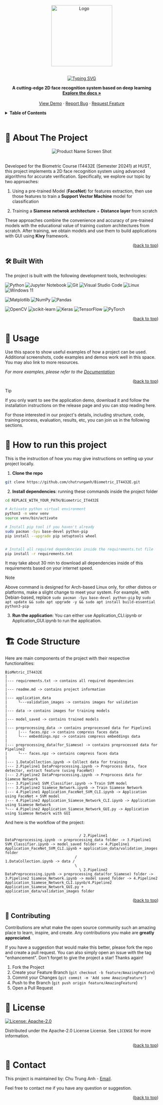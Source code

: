 
<a id="readme-top"></a>


<!-- PROJECT SHIELDS, for these shield-url, view shields.io for more options -->
<!-- [![MIT License][license-shield]][license-url] -->
<!-- [![LinkedIn][linkedin-shield]][linkedin-url] -->


<!-- PROJECT LOGO -->
<br />
<div align="center">
    <img src="assets/images/appIcon.png" alt="Logo" width="200" height="200">
</div>

<br />

<div align="center">

[![Typing SVG](https://readme-typing-svg.herokuapp.com?font=Fira+Code&weight=700&size=30&pause=1000&color=36D253&center=true&width=440&lines=VerifyMe)](https://git.io/typing-svg)

</div>

<div>

  <p align="center">
    <b>A cutting-edge 2D face recognition system based on deep learning</b>
    <br />
    <a href="https://github.com/othneildrew/Best-README-Template"><strong>Explore the docs »</strong></a>
    <br />
    <br />
    <a href="https://github.com/othneildrew/Best-README-Template">View Demo</a>
    ·
    <a href="https://github.com/othneildrew/Best-README-Template/issues/new?labels=bug&template=bug-report---.md">Report Bug</a>
    ·
    <a href="https://github.com/othneildrew/Best-README-Template/issues/new?labels=enhancement&template=feature-request---.md">Request Feature</a>
  </p>
</div>



<!-- TABLE OF CONTENTS -->
<details>
  <summary><b>Table of Contents</b></summary>
  <ol>
    <li>
      <a href="#about-the-project">About The Project</a>
      <ul>
        <li><a href="#built-with">Built With</a></li>
      </ul>
    </li>
    <li>
      <a href="#getting-started">Getting Started</a>
      <ul>
        <li><a href="#prerequisites">Prerequisites</a></li>
        <li><a href="#installation">Installation</a></li>
      </ul>
    </li>
    <li><a href="#usage">Usage</a></li>
    <li><a href="#roadmap">Roadmap</a></li>
    <li><a href="#contributing">Contributing</a></li>
    <li><a href="#license">License</a></li>
    <li><a href="#contact">Contact</a></li>
    <li><a href="#acknowledgments">Acknowledgments</a></li>
  </ol>
</details>


<br />



<!-- ABOUT THE PROJECT -->
# 📝 About The Project 

<div align="center">
    <img src="assets/images/demoUI.png" alt="Product Name Screen Shot">
</div>

<br />


Developed for the Biometric Course IT4432E (Semester 20241) at HUST, this project implements a 2D face recognition system using advanced algorithms for accurate verification. Specifically, we explore our topic by two approaches:

1. Using a pre-trained Model (**FaceNet**) for features extraction, then use those features to train a **Support Vector Machine** model for classification

2. Training a **Siamese netwrok architecture**  + **Distance layer** from scratch

These approaches combine the convenience and accuracy of pre-trained models with the educational value of 
training custom architectures from scratch. After training, we obtain models and use them to build applications with GUI using **Kivy** framework.
<p align="right">(<a href="#readme-top">back to top</a>)</p>


## 🛠️ Built With

The project is built with the following development tools, technologies:

![Python](https://img.shields.io/badge/python-3670A0?style=for-the-badge&logo=python&logoColor=ffdd54)
![Jupyter Notebook](https://img.shields.io/badge/jupyter-%23FA0F00.svg?style=for-the-badge&logo=jupyter&logoColor=white)
![Git](https://img.shields.io/badge/git-%23F05033.svg?style=for-the-badge&logo=git&logoColor=white)
![Visual Studio Code](https://img.shields.io/badge/Visual%20Studio%20Code-0078d7.svg?style=for-the-badge&logo=visual-studio-code&logoColor=white)
![Linux](https://img.shields.io/badge/Linux-FCC624?style=for-the-badge&logo=linux&logoColor=black)
![Windows 11](https://img.shields.io/badge/Windows%2011-%230079d5.svg?style=for-the-badge&logo=Windows%2011&logoColor=white)


![Matplotlib](https://img.shields.io/badge/Matplotlib-%23ffffff.svg?style=for-the-badge&logo=Matplotlib&logoColor=black)
![NumPy](https://img.shields.io/badge/numpy-%23013243.svg?style=for-the-badge&logo=numpy&logoColor=white)
![Pandas](https://img.shields.io/badge/pandas-%23150458.svg?style=for-the-badge&logo=pandas&logoColor=white)

![OpenCV](https://img.shields.io/badge/opencv-%23white.svg?style=for-the-badge&logo=opencv&logoColor=white)
![scikit-learn](https://img.shields.io/badge/scikit--learn-%23F7931E.svg?style=for-the-badge&logo=scikit-learn&logoColor=white)
![Keras](https://img.shields.io/badge/Keras-%23D00000.svg?style=for-the-badge&logo=Keras&logoColor=white)
![TensorFlow](https://img.shields.io/badge/TensorFlow-%23FF6F00.svg?style=for-the-badge&logo=TensorFlow&logoColor=white)
![PyTorch](https://img.shields.io/badge/PyTorch-%23EE4C2C.svg?style=for-the-badge&logo=PyTorch&logoColor=white)




<p align="right">(<a href="#readme-top">back to top</a>)</p>


<!-- USAGE EXAMPLES -->
# 📖 Usage

Use this space to show useful examples of how a project can be used. Additional screenshots, code examples and demos work well in this space. You may also link to more resources.

_For more examples, please refer to the [Documentation](https://example.com)_

<p align="right">(<a href="#readme-top">back to top</a>)</p>



> [!TIP]
> If you only want to see the application demo, download it and follow the installation instructions on the release page and you can stop reading here.

For those interested in our project's details, including structure, code, training process, evaluation, results, etc, you can join us in the following sections.




<!-- GETTING STARTED -->
# 🚀 How to run this project

This is the instruction of how you may give instructions on setting up your project locally.

1. **Clone the repo**
```bash
git clone https://github.com/chutrunganh/Biometric_IT4432E.git
```

2. **Install dependencies**: running these commands inside the project folder

```bash
cd REPLACE_WITH_YOUR_PATH/Biometric_IT4432E

# Activate python virtual environment
python3 -m venv venv
source venv/bin/activate

# Install pip tool if you haven't already
sudo pacman -Syu base-devel python-pip
pip install --upgrade pip setuptools wheel


# Install all required dependencies inside the requirements.txt file
pip install -r requirements.txt
```

It may take about 30 min to download all dependencies inside  of this requirements based on your internet speed.


> [!NOTE]  
> Above command is designed for Arch-based Linux only, for other distros or platforms, make a slight change to meet your system. For example, with Debian-based, replace `sudo pacman -Syu base-devel python-pip` by `sudo apt update && sudo apt upgrade -y && sudo apt install build-essential python3-pip`



3. **Run the application**: 
You can either use Application_CLI.ipynb or Application_GUI.ipynb to run the application.


# 🏗️ Code Structure 

Here are main components of the project with their respective functionalities:

```plain text
BioMetric_IT4432E
|
|--- requirements.txt -> contains all required dependencies
|
|--- readme.md -> contains project information
|
|--- application_data
|     └---validation_images -> contains images for validation
|      
|--- data -> contains images for training models
|
|--- model_saved -> contains trained models
|
|--- preprocessing_data -> contains preprocessed data for Pipeline1
|     |--- faces.npz -> contains compress faces data
|     └--- embeddings.npz -> contains compress embeddings data
|
|--- preprocessing_data(for_Siamese) -> contains preprocessed data for Pipeline2
|     └--- faces.npz -> contains compress faces data
|
|--- 1.DataCollection.ipynb -> Collect data for training
|--- 2.Pipeline1 DataPreprocessing.ipynb -> Preprocess data, face detector, extract feature (using FaceNet)
|--- 2.Pipeline2 DataPreprocessing.ipynb -> Preprocess data for Siamese Network
|--- 3.Pipeline1 SVM_Classifier.ipynb -> Train SVM model
|--- 3.Pipeline2 Siamese_Network.ipynb -> Train Siamese Network
|--- 4.Pipeline1 Application_FaceNet_SVM_CLI.ipynb -> Application using FaceNet + SVM model
|--- 4.Pipeline2 Application_Siamese_Network_CLI.ipynb -> Application using Siamese Network
└--- 4.Pipeline2 Application_Siamese_Network_GUI.py -> Application using Siamese Network with GUI

```

And here is the workflow of the project:

```plain text

                                  / 2.Pipeline1 DataPreprocessing.ipynb -> preprocessing_data folder -> 3.Pipeline1 SVM_Classifier.ipynb -> model_saved folder -> 4.Pipeline1 Application_FaceNet_SVM_CLI.ipynb + application_data/validation_images folder
                                /
1.DataCollection.ipynb -> data /
                                \
                                  \ 2.Pipeline2 DataPreprocessing.ipynb -> preprocessing_data(for_Siamese) folder -> 3.Pipeline2 Siamese_Network.ipynb -> model saved_folder -> 4.Pipeline2 Application_Siamese_Network_CLI.ipynb/4.Pipeline2 Application_Siamese_Network_GUI.py + application_data/validation_images folder
```

<p align="right">(<a href="#readme-top">back to top</a>)</p>

<!-- CONTRIBUTING -->
## 🤝 Contributing

Contributions are what make the open source community such an amazing place to learn, inspire, and create. Any contributions you make are **greatly appreciated**.

If you have a suggestion that would make this better, please fork the repo and create a pull request. You can also simply open an issue with the tag "enhancement".
Don't forget to give the project a star! Thanks again!

1. Fork the Project
2. Create your Feature Branch (`git checkout -b feature/AmazingFeature`)
3. Commit your Changes (`git commit -m 'Add some AmazingFeature'`)
4. Push to the Branch (`git push origin feature/AmazingFeature`)
5. Open a Pull Request


<!-- LICENSE -->
# 📜 License

[![License: Apache-2.0](https://img.shields.io/badge/License-%20Apache%202.0-red)](https://www.apache.org/licenses/LICENSE-2.0)


Distributed under the Apache-2.0 License License. See `LICENSE` for more information.

<p align="right">(<a href="#readme-top">back to top</a>)</p>



<!-- CONTACT -->
# 📧 Contact

This project is maintained by: Chu Trung Anh - [Email](mailto:chutrunganh04@gmail.com).

Feel free to contact me if you have any question or suggestion.

<p align="right">(<a href="#readme-top">back to top</a>)</p>
